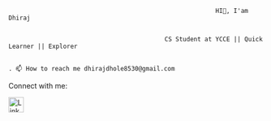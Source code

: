                                                              HI👋, I'am Dhiraj


                                               CS Student at YCCE || Quick Learner || Explorer


    . 📫 How to reach me dhirajdhole8530@gmail.com



Connect with me:
<!-- Replace YOUR_LINKEDIN_PROFILE_URL with the actual URL of your LinkedIn profile -->
<a href="https://www.linkedin.com/in/dhiraj-dhole-bb5864236/L" target="_blank"><img src="https://img.icons8.com/fluency/48/000000/linkedin.png" alt="LinkedIn" width="30"></a>




